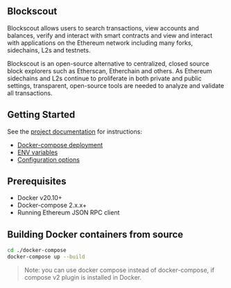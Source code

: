 ## Blockscout

Blockscout allows users to search transactions, view accounts and balances, verify and interact with smart contracts and view and interact with applications on the Ethereum network including many forks, sidechains, L2s and testnets.

Blockscout is an open-source alternative to centralized, closed source block explorers such as Etherscan, Etherchain and others.  As Ethereum sidechains and L2s continue to proliferate in both private and public settings, transparent, open-source tools are needed to analyze and validate all transactions.

## Getting Started

See the [project documentation](https://docs.blockscout.com/) for instructions:

- [Docker-compose deployment](https://docs.blockscout.com/for-developers/deployment/docker-compose-deployment)
- [ENV variables](https://docs.blockscout.com/setup/env-variables)
- [Configuration options](https://docs.blockscout.com/for-developers/configuration-options)

## Prerequisites

- Docker v20.10+
- Docker-compose 2.x.x+
- Running Ethereum JSON RPC client

## Building Docker containers from source

```bash
cd ./docker-compose
docker-compose up --build
```

> Note: you can use docker compose instead of docker-compose, if compose v2 plugin is installed in Docker.
